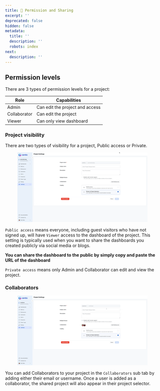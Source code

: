 ```yaml
---
title: 🤝 Permission and Sharing
excerpt: ''
deprecated: false
hidden: false
metadata:
  title: ''
  description: ''
  robots: index
next:
  description: ''
---
```

## Permission levels

There are 3 types of permission levels for a project:

| Role         | Capabilities                    |
| ------------ | ------------------------------- |
| Admin        | Can edit the project and access |
| Collaborator | Can edit the project            |
| Viewer       | Can only view dashboard         |

### Project visibility

There are two types of visibility for a project, Public access or Private.

<figure>
  <img src="https://raw.githubusercontent.com/sentioxyz/docs/v1.0/assets/public.gif" alt="" />

  <figcaption />
</figure>

`Public access` means everyone, including guest visitors who have not signed up, will have `Viewer` access to the dashboard of the project. This setting is typically used when you want to share the dashboards you created publicly via social media or blogs.

**You can share the dashboard to the public by simply copy and paste the URL of the dashboard**

`Private access` means only Admin and Collaborator can edit and view the project.

### Collaborators

<figure>
  <img src="https://raw.githubusercontent.com/sentioxyz/docs/v1.0/assets/collab.gif" alt="" />

  <figcaption />
</figure>

You can add Collaborators to your project in the `Collaborators` sub tab by adding either their email or username. Once a user is added as a collaborator, the shared project will also appear in their project selector.